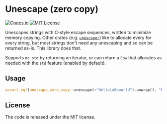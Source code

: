 # Unescape (zero copy)

[![Crates.io](https://img.shields.io/crates/v/unescape_zero_copy.svg)](https://crates.io/crates/unescape_zero_copy)
[![MIT License](https://img.shields.io/github/license/MWPuppire/unescape_zero_copy.svg)](https://github.com/MWPuppire/unescape_zero_copy/blob/main/LICENSE)

Unescapes strings with C-style escape sequences, written to minimize memory
copying. Other crates (e.g. [`unescaper`](https://crates.io/crates/unescaper))
like to allocate every for every string, but most strings don't need any
unescaping and so can be returned as-is. This library does that.

Supports `no_std` by returning an iterator, or can return a `Cow` that allocates
as needed with the `std` feature (enabled by default).

## Usage

```rust
assert_eq!(unescape_zero_copy::unescape(r"Hello\x0aworld").unwrap(), "Hello\nworld");
```

## License

The code is released under the MIT license.
